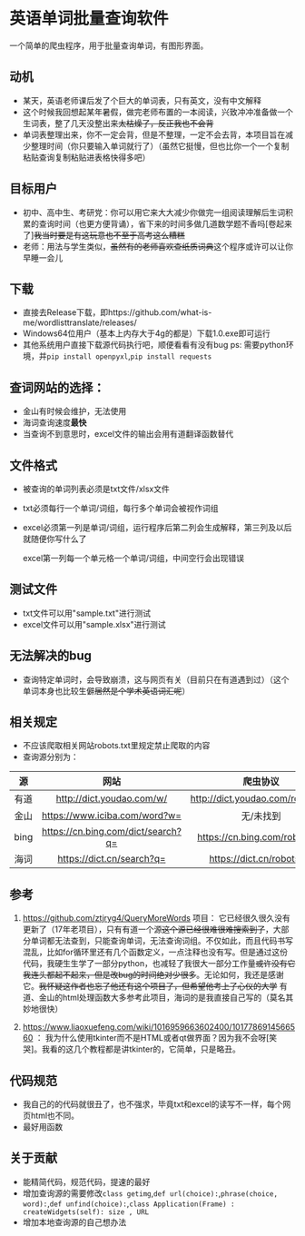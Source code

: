 # 英语单词批量查询软件

一个简单的爬虫程序，用于批量查询单词，有图形界面。

## **动机**

- 某天，英语老师课后发了个巨大的单词表，只有英文，没有中文解释
- 这个时候我回想起某年暑假，做完老师布置的一本阅读，兴致冲冲准备做一个生词表，整了几天没整出来~~太枯燥了，反正我也不会背~~
- 单词表整理出来，你不一定会背，但是不整理，一定不会去背，本项目旨在减少整理时间（你只要输入单词就行了）（虽然它挺慢，但也比你一个一个复制粘贴查询复制粘贴进表格快得多吧）

## **目标用户**

- 初中、高中生、考研党：你可以用它来大大减少你做完一组阅读理解后生词积累的查询时间（也更方便背诵），省下来的时间多做几道数学题不香吗[卷起来了]~~我当时要是有这玩意也不至于高考这么糟糕~~
- 老师：用法与学生类似，~~虽然有的老师喜欢查纸质词典~~这个程序或许可以让你早睡一会儿

## **下载**

- 直接去Release下载，即https://github.com/what-is-me/wordlisttranslate/releases/
- Windows64位用户（基本上内存大于4g的都是）下载1.0.exe即可运行
- 其他系统用户直接下载源代码执行吧，顺便看看有没有bug
  ps: 需要python环境，并`pip install openpyxl`,`pip install requests`

## **查词网站的选择：**

- 金山有时候会维护，无法使用
- 海词查询速度**最快**
- 当查询不到意思时，excel文件的输出会用有道翻译函数替代

## **文件格式**

- 被查询的单词列表必须是txt文件/xlsx文件
- txt必须每行一个单词/词组，每行多个单词会被视作词组
- excel必须第一列是单词/词组，运行程序后第二列会生成解释，第三列及以后就随便你写什么了

  excel第一列每一个单元格一个单词/词组，中间空行会出现错误

## **测试文件**

- txt文件可以用"sample.txt"进行测试
- excel文件可以用"sample.xlsx"进行测试

## **无法解决的bug**

- 查询特定单词时，会导致崩溃，这与网页有关（目前只在有道遇到过）（这个单词本身也比较生僻~~居然是个学术英语词汇呢~~）

## **相关规定**

- 不应该爬取相关网站robots.txt里规定禁止爬取的内容
- 查询源分别为：


| 源 | 网站 | 爬虫协议 |
| :-: | :-: | :-: |
| 有道 | http://dict.youdao.com/w/ | http://dict.youdao.com/robots.txt |
| 金山 | https://www.iciba.com/word?w= | 无/未找到 |
| bing | https://cn.bing.com/dict/search?q= | https://cn.bing.com/robots.txt |
| 海词 | https://dict.cn/search?q= | https://dict.cn/robots.txt |

## **参考**

1. https://github.com/ztjryg4/QueryMoreWords 项目：
  它已经很久很久没有更新了（17年老项目），只有有道一个源~~这个源已经很难很难搜索到了~~，大部分单词都无法查到，只能查询单词，无法查询词组。不仅如此，而且代码书写混乱，比如for循环里还有几个函数定义，一点注释也没有写。但是通过这份代码，我硬生生学了一部分python，也减轻了我很大一部分工作量~~或许没有它我连头都起不起来，但是改bug的时间绝对少很多~~。无论如何，我还是感谢它。~~我怀疑这作者也忘了他还有这个项目了，但希望他考上了心仪的大学~~
  有道、金山的html处理函数大多参考此项目，海词的是我直接自己写的（莫名其妙地很快）
  
2. https://www.liaoxuefeng.com/wiki/1016959663602400/1017786914566560 ：
  我为什么使用tkinter而不是HTML或者qt做界面？因为我不会呀[笑哭]。我看的这几个教程都是讲tkinter的，它简单，只是略丑。

## **代码规范**

- 我自己的的代码就很丑了，也不强求，毕竟txt和excel的读写不一样，每个网页html也不同。
- 最好用函数

## **关于贡献**

- 能精简代码，规范代码，提速的最好
- 增加查询源的需要修改`class getimg`,`def url(choice):`,`phrase(choice, word):`,`def unfind(choice):`,`class Application(Frame) : createWidgets(self): size , URL`
- 增加本地查询源的自己想办法
